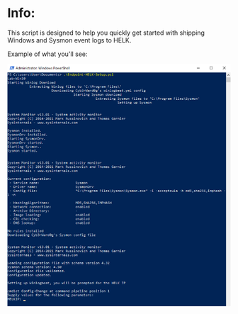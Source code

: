 # Info:
This script is designed to help you quickly get started with shipping Windows and Sysmon event logs to HELK.

Example of what you'll see:

![Endpoint Setup](/Endpoints/EndPoint-Config.png "Example")
